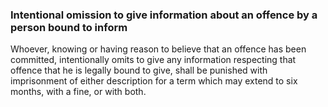 ### Intentional omission to give information about an offence by a person bound to inform

Whoever, knowing or having reason to believe that an offence has been committed, intentionally omits to give any information respecting that offence that he is legally bound to give, shall be punished with imprisonment of either description for a term which may extend to six months, with a fine, or with both.

